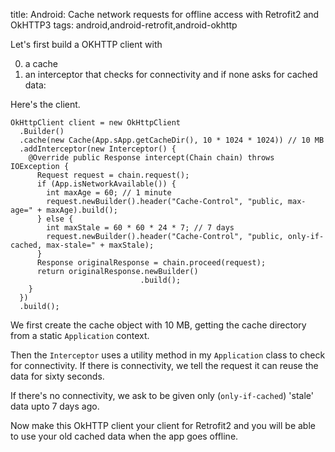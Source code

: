 title: Android: Cache network requests for offline access with Retrofit2 and OkHTTP3
tags: android,android-retrofit,android-okhttp

Let's first build a OKHTTP client with 

0. a cache
0. an interceptor that checks for connectivity and if none asks for cached data:

Here's the client.

    OkHttpClient client = new OkHttpClient
      .Builder()
      .cache(new Cache(App.sApp.getCacheDir(), 10 * 1024 * 1024)) // 10 MB
      .addInterceptor(new Interceptor() {
        @Override public Response intercept(Chain chain) throws IOException {
          Request request = chain.request();
          if (App.isNetworkAvailable()) {
            int maxAge = 60; // 1 minute
            request.newBuilder().header("Cache-Control", "public, max-age=" + maxAge).build();
          } else {
            int maxStale = 60 * 60 * 24 * 7; // 7 days
            request.newBuilder().header("Cache-Control", "public, only-if-cached, max-stale=" + maxStale);
          }
          Response originalResponse = chain.proceed(request);
          return originalResponse.newBuilder()
                                 .build();
        }
      })
      .build();

We first create the cache object with 10 MB, getting the cache directory from a static `Application` context.

Then the `Interceptor` uses a utility method in my `Application` class to check for connectivity. If there is connectivity, we tell the request it can reuse the data for sixty seconds.

If there's no connectivity, we ask to be given only (`only-if-cached`) 'stale' data upto 7 days ago.

Now make this OkHTTP client your client for Retrofit2 and you will be able to use your old cached data when the app goes offline.
